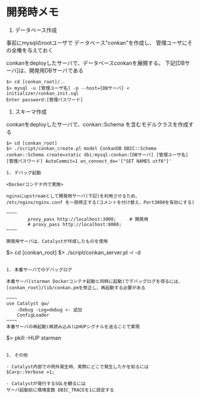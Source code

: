 開発時メモ
=========

1. データベース作成

事前にmysqlのrootユーザで
データベース"conkan"を作成し、
管理ユーザにその全権を与えておく

conkanをdeployしたサーバで、データベースconkanを展開する。
下記[DBサーバ]は、開発用DBサーバである

````
$> cd [conkan_root]/..
$> mysql -u [管理ユーザ名] -p --host=[DBサーバ] < initializer/conkan_init.sql
Enter password:[管理パスワード]
````
1. スキーマ作成

conkanをdeployしたサーバで、conkan::Schema を含むモデルクラスを作成する

````
$> cd [conkan_root]
$> ./script/conkan_create.pl model ConkanDB DBIC::Schema conkan::Schema create=static dbi:mysql:conkan:[DBサーバ] [管理ユーザ名] [管理パスワード] AutoCommit=1 on_connect_do='["SET NAMES utf8"]'

1. デバッグ起動

<Dockerコンテナ内で実施>

nginxにupstreamとして開発用サーバ(下記)を利用させるため、
/etc/nginx/nginx.conf を一部修正する(コメントを付け替え、Port3000を有効にする)

~~~~
        proxy_pass http://localhost:3000;     # 開発用
        # proxy_pass http://localhost:8080;
~~~~

開発用サーバは、Catalystが作成したものを使用

````
$> cd [conkan_root]
$> ./script/conkan_server.pl -r -d
````

1. 本番サーバでのデバッグログ

本番サーバ(starman Dockerコンテナ起動と同時に起動)でデバッグログを得るには、
[conkan_root]/lib/conkan.pmを修正し、再起動する必要がある

~~~~
use Catalyst qw/
    -Debug -Log=debug <- 追加
    ConfigLoader
~~~~
本番サーバの再起動(再読み込み)はHUPシグナルを送ることで実現

````
$> pkill -HUP starman
````

1. その他

- Catalyst内部での例外発生時、実際にどこで発生したかを知るには
$Carp::Verbose =1;

- Catalystが発行するSQLを観るには
サーバ起動前に環境変数 DBIC_TRACEを1に設定する

